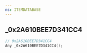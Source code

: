 ```yaml
---
ns: ITEMDATABASE
---
```

## _0x2A610BEE7D341CC4

```c
// 0x2A610BEE7D341CC4
Any _0x2A610BEE7D341CC4();
```

